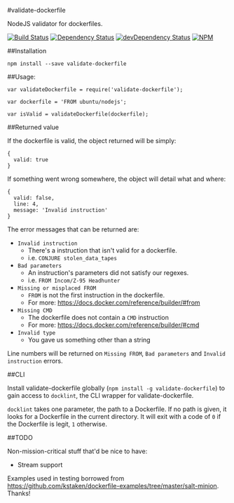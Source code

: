 #validate-dockerfile

NodeJS validator for dockerfiles.

[![Build Status](https://travis-ci.org/Runnable/validate-dockerfile.svg?branch=master)](https://travis-ci.org/Runnable/validate-dockerfile)
[![Dependency Status](https://david-dm.org/runnable/validate-dockerfile.svg)](https://david-dm.org/runnable/validate-dockerfile)
[![devDependency Status](https://david-dm.org/runnable/validate-dockerfile/dev-status.svg)](https://david-dm.org/runnable/validate-dockerfile#info=devDependencies)
[![NPM](https://nodei.co/npm/validate-dockerfile.png?downloads=true&downloadRank=true&stars=true)](https://npmjs.org/package/validate-dockerfile)

##Installation

    npm install --save validate-dockerfile

##Usage:

    var validateDockerfile = require('validate-dockerfile');

    var dockerfile = 'FROM ubuntu/nodejs';

    var isValid = validateDockerfile(dockerfile);

##Returned value

If the dockerfile is valid, the object returned will be simply:

    {
      valid: true
    }

If something went wrong somewhere, the object will detail what and where:

    {
      valid: false,
      line: 4,
      message: 'Invalid instruction'
    }

The error messages that can be returned are:

  - `Invalid instruction`
    - There's a instruction that isn't valid for a dockerfile.
    - i.e. `CONJURE stolen_data_tapes`
  - `Bad parameters`
    - An instruction's parameters did not satisfy our regexes.
    - i.e. `FROM Incom/Z-95 Headhunter`
  - `Missing or misplaced FROM`
    - `FROM` is not the first instruction in the dockerfile.
    - For more: https://docs.docker.com/reference/builder/#from
  - `Missing CMD`
    - The dockerfile does not contain a `CMD` instruction
    - For more: https://docs.docker.com/reference/builder/#cmd
  - `Invalid type`
    - You gave us something other than a string

Line numbers will be returned on `Missing FROM`, `Bad parameters` and `Invalid instruction` errors.


##CLI

Install validate-dockerfile globally (`npm install -g validate-dockerfile`) to gain access to `docklint`, the CLI wrapper for validate-dockerfile.

`docklint` takes one parameter, the path to a Dockerfile.  If no path is given, it looks for a Dockerfile in the current directory.  It will exit with a code of `0` if the Dockerfile is legit, `1` otherwise.


##TODO

Non-mission-critical stuff that'd be nice to have:

 - Stream support

Examples used in testing borrowed from https://github.com/kstaken/dockerfile-examples/tree/master/salt-minion.  Thanks!
